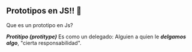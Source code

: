 ## Prototipos en JS!!  🚀

Que es un prototipo en Js?

***Protitipo (protitype)***
Es como un delegado: Alguien a quien le ***delgamos algo***, "cierta responsabilidad".
